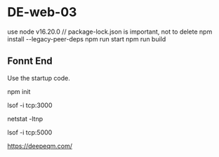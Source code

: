# DE-web-03

use node v16.20.0
// package-lock.json is important, not to delete
npm install --legacy-peer-deps
npm run start
npm run build

## Fonnt End

Use the startup code.

npm init

lsof -i tcp:3000

netstat -ltnp

lsof -i tcp:5000

https://deepeqm.com/